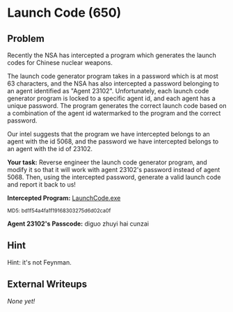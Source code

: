 # Launch Code (650)

## Problem

Recently the NSA has intercepted a program which generates the launch codes for Chinese nuclear weapons.

The launch code generator program takes in a password which is at most 63 characters, and the NSA has also intercepted a password belonging to an agent identified as &quot;Agent 23102&quot;.&nbsp;Unfortunately, each launch code generator program is locked to a specific agent id, and each agent has a unique password.&nbsp;The program generates the correct launch code based on a combination of the agent id watermarked to the program and the correct password.

Our intel suggests that the program we have intercepted belongs to an agent with the id 5068, and the password we have intercepted belongs to an agent with the id of 23102.

**Your task:**
Reverse engineer the launch code generator program, and modify it so that it will work with agent 23102&#39;s password instead of agent 5068.&nbsp;Then, using the intercepted password, generate a valid launch code and report it back to us!

**Intercepted Program:** [LaunchCode.exe](files/LaunchCode.exe)

<small>MD5: bd1f54a4fa1f19168303275d6d02ca0f</small>

**Agent 23102&#39;s Passcode:** diguo zhuyi hai cunzai

## Hint

Hint: it's not Feynman.

## External Writeups

*None yet!*
